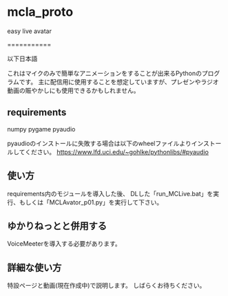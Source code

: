 # mcla_proto
easy live avatar

===========

以下日本語

これはマイクのみで簡単なアニメーションをすることが出来るPythonのプログラムです。
主に配信用に使用することを想定していますが、プレゼンやラジオ動画の賑やかしにも使用できるかもしれません。

## requirements
numpy
pygame
pyaudio

pyaudioのインストールに失敗する場合は以下のwheelファイルよりインストールしてください。
https://www.lfd.uci.edu/~gohlke/pythonlibs/#pyaudio

## 使い方
requirements内のモジュールを導入した後、
DLした「run_MCLive.bat」を実行、もしくは「MCLAvator_p01.py」を実行して下さい。

## ゆかりねっとと併用する
VoiceMeeterを導入する必要があります。

## 詳細な使い方
特設ページと動画(現在作成中)で説明します。
しばらくお待ちください。
